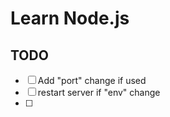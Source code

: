 # Learn Node.js

## TODO

- [ ] Add "port" change if used
- [ ] restart server if "env" change
- [ ] 
